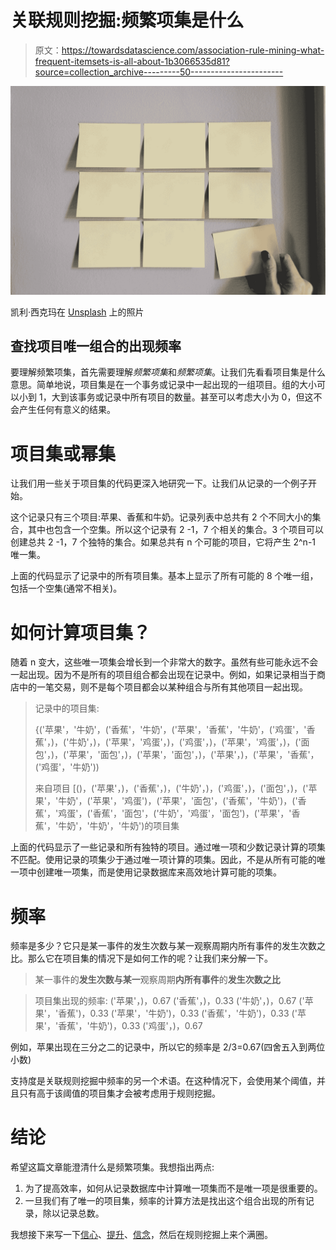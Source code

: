 # 关联规则挖掘:频繁项集是什么

> 原文：<https://towardsdatascience.com/association-rule-mining-what-frequent-itemsets-is-all-about-1b3066535d81?source=collection_archive---------50----------------------->

![](img/506d012873aa3b307cd122ad76809f0d.png)

凯利·西克玛在 [Unsplash](https://unsplash.com?utm_source=medium&utm_medium=referral) 上的照片

## 查找项目唯一组合的出现频率

要理解频繁项集，首先需要理解*频繁项集*和*频繁项集*。让我们先看看项目集是什么意思。简单地说，项目集是在一个事务或记录中一起出现的一组项目。组的大小可以小到 1，大到该事务或记录中所有项目的数量。甚至可以考虑大小为 0，但这不会产生任何有意义的结果。

# 项目集或幂集

让我们用一些关于项目集的代码更深入地研究一下。让我们从记录的一个例子开始。

这个记录只有三个项目:苹果、香蕉和牛奶。记录列表中总共有 2 个不同大小的集合，其中也包含一个空集。所以这个记录有 2 -1，7 个相关的集合。3 个项目可以创建总共 2 -1，7 个独特的集合。如果总共有 n 个可能的项目，它将产生 2^n-1 唯一集。

上面的代码显示了记录中的所有项目集。基本上显示了所有可能的 8 个唯一组，包括一个空集(通常不相关)。

# 如何计算项目集？

随着 n 变大，这些唯一项集会增长到一个非常大的数字。虽然有些可能永远不会一起出现。因为不是所有的项目组合都会出现在记录中。例如，如果记录相当于商店中的一笔交易，则不是每个项目都会以某种组合与所有其他项目一起出现。

> 记录中的项目集:
> 
> {('苹果'，'牛奶'，('香蕉'，'牛奶'，('苹果'，'香蕉'，'牛奶'，('鸡蛋'，'香蕉'，)，('牛奶'，)，('苹果'，'鸡蛋'，)，('鸡蛋'，)，('苹果'，'鸡蛋'，)，('面包'，)，('苹果'，'面包'，)，('苹果'，'面包'，)，('苹果'，)，('苹果'，'香蕉'，('鸡蛋'，'牛奶'))
> 
> 来自项目
> [()，('苹果'，)，('香蕉'，)，('牛奶'，)，('鸡蛋'，)，('面包'，)，('苹果'，'牛奶'，('苹果'，'鸡蛋')，('苹果'，'面包'，('香蕉'，'牛奶')，('香蕉'，'鸡蛋'，('香蕉'，'面包'，('牛奶'，'鸡蛋'，'面包')，('苹果'，'香蕉'，'牛奶'，'牛奶'，'牛奶')的项目集

上面的代码显示了一些记录和所有独特的项目。通过唯一项和少数记录计算的项集不匹配。使用记录的项集少于通过唯一项计算的项集。因此，不是从所有可能的唯一项中创建唯一项集，而是使用记录数据库来高效地计算可能的项集。

# 频率

频率是多少？它只是某一事件的发生次数与某一观察周期内所有事件的发生次数之比。那么它在项目集的情况下是如何工作的呢？让我们来分解一下。

> 某一事件的**发生次数与某一**观察周期**内所有事件**的**发生次数之比**

> 项目集出现的频率:
> ('苹果'，)，0.67
> ('香蕉'，)，0.33
> ('牛奶'，)，0.67
> ('苹果'，'香蕉')，0.33
> ('苹果'，'牛奶')，0.33
> ('香蕉'，'牛奶')，0.33
> ('苹果'，'香蕉'，'牛奶')，0.33
> ('鸡蛋'，)，0.67

例如，苹果出现在三分之二的记录中，所以它的频率是 2/3=0.67(四舍五入到两位小数)

支持度是关联规则挖掘中频率的另一个术语。在这种情况下，会使用某个阈值，并且只有高于该阈值的项目集才会被考虑用于规则挖掘。

# 结论

希望这篇文章能澄清什么是频繁项集。我想指出两点:

1.  为了提高效率，如何从记录数据库中计算唯一项集而不是唯一项是很重要的。
2.  一旦我们有了唯一的项目集，频率的计算方法是找出这个组合出现的所有记录，除以记录总数。

我想接下来写一下[信心](https://en.wikipedia.org/wiki/Association_rule_learning#Confidence)、[提升](https://en.wikipedia.org/wiki/Association_rule_learning#Lift)、[信念](https://en.wikipedia.org/wiki/Association_rule_learning#Conviction)，然后在规则挖掘上来个满圈。